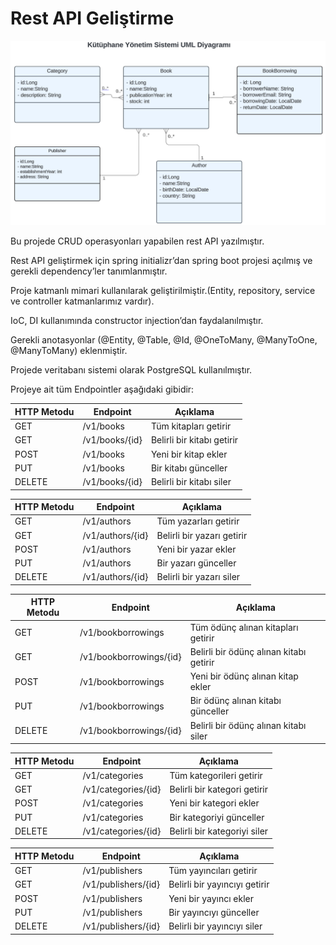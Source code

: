 # Rest API Geliştirme

![img.png](img.png)

Bu projede CRUD operasyonları yapabilen rest API yazılmıştır.

Rest API geliştirmek için spring initializr’dan spring boot projesi açılmış ve gerekli dependency’ler tanımlanmıştır. 

Proje katmanlı mimari kullanılarak geliştirilmiştir.(Entity, repository, service ve controller katmanlarımız vardır).

IoC, DI kullanımında constructor injection’dan faydalanılmıştır.

Gerekli anotasyonlar (@Entity, @Table, @Id, @OneToMany, @ManyToOne, @ManyToMany) eklenmiştir.

Projede veritabanı sistemi olarak PostgreSQL kullanılmıştır.

Projeye ait tüm Endpointler aşağıdaki gibidir:

| HTTP Metodu | Endpoint       | Açıklama                  |
|-------------|----------------|---------------------------|
| GET         | /v1/books      | Tüm kitapları getirir     |  
| GET         | /v1/books/{id} | Belirli bir kitabı getirir |
| POST        | /v1/books      | Yeni bir kitap ekler      |
| PUT         | /v1/books      | Bir kitabı günceller      |
| DELETE      | /v1/books/{id} | Belirli bir kitabı siler  |

| HTTP Metodu | Endpoint         | Açıklama                   |
|-------------|------------------|----------------------------|
| GET         | /v1/authors      | Tüm yazarları getirir      |  
| GET         | /v1/authors/{id} | Belirli bir yazarı getirir |
| POST        | /v1/authors      | Yeni bir yazar ekler       |
| PUT         | /v1/authors      | Bir yazarı günceller       |
| DELETE      | /v1/authors/{id} | Belirli bir yazarı siler   |

| HTTP Metodu | Endpoint                | Açıklama                                |
|-------------|-------------------------|-----------------------------------------|
| GET         | /v1/bookborrowings      | Tüm ödünç alınan kitapları getirir      |  
| GET         | /v1/bookborrowings/{id} | Belirli bir ödünç alınan kitabı getirir |
| POST        | /v1/bookborrowings      | Yeni bir ödünç alınan kitap ekler       |
| PUT         | /v1/bookborrowings      | Bir ödünç alınan kitabı günceller       |
| DELETE      | /v1/bookborrowings/{id} | Belirli bir ödünç alınan kitabı siler   |

| HTTP Metodu | Endpoint            | Açıklama                     |
|-------------|---------------------|------------------------------|
| GET         | /v1/categories      | Tüm kategorileri getirir     |  
| GET         | /v1/categories/{id} | Belirli bir kategori getirir |
| POST        | /v1/categories      | Yeni bir kategori ekler      |
| PUT         | /v1/categories      | Bir kategoriyi günceller     |
| DELETE      | /v1/categories/{id} | Belirli bir kategoriyi siler |

| HTTP Metodu | Endpoint            | Açıklama                      |
|-------------|---------------------|-------------------------------|
| GET         | /v1/publishers      | Tüm yayıncıları getirir       |  
| GET         | /v1/publishers/{id} | Belirli bir yayıncıyı getirir |
| POST        | /v1/publishers      | Yeni bir yayıncı ekler        |
| PUT         | /v1/publishers      | Bir yayıncıyı günceller       |
| DELETE      | /v1/publishers/{id} | Belirli bir yayıncıyı siler   |
